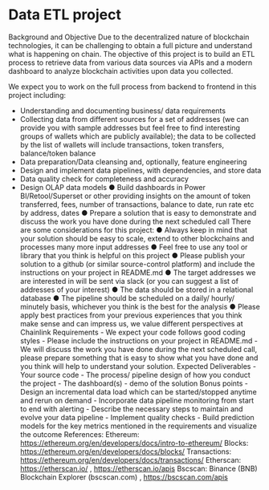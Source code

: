 # Data ETL project

Background and Objective Due to the decentralized nature of blockchain technologies, it can be challenging to obtain a full picture and understand what is happening on chain. The objective of this project is to build an ETL process to retrieve data from various data sources via APIs and a modern dashboard to analyze blockchain activities upon data you collected. 

We expect you to work on the full process from backend to frontend in this project including: 
- Understanding and documenting business/ data requirements 
- Collecting data from different sources for a set of addresses (we can provide you with sample addresses but feel free to find interesting groups of wallets which are publicly available); the data to be collected by the list of wallets will include transactions, token transfers, balance/token balance 
- Data preparation/Data cleansing and, optionally, feature engineering 
- Design and implement data pipelines, with dependencies, and store data 
- Data quality check for completeness and accuracy 
- Design OLAP data models ● Build dashboards in Power BI/Retool/Superset or other providing insights on the amount of token transferred, fees, number of transactions, balance to date, run rate etc by address, dates ● Prepare a solution that is easy to demonstrate and discuss the work you have done during the next scheduled call There are some considerations for this project: ● Always keep in mind that your solution should be easy to scale, extend to other blockchains and processes many more input addresses ● Feel free to use any tool or library that you think is helpful on this project ● Please publish your solution to a github (or similar source-control platform) and include the instructions on your project in README.md ● The target addresses we are interested in will be sent via slack (or you can suggest a list of addresses of your interest) ● The data should be stored in a relational database ● The pipeline should be scheduled on a daily/ hourly/ minutely basis, whichever you think is the best for the analysis ● Please apply best practices from your previous experiences that you think make sense and can impress us, we value different perspectives at Chainlink Requirements - We expect your code follows good coding styles - Please include the instructions on your project in README.md - We will discuss the work you have done during the next scheduled call, please prepare something that is easy to show what you have done and you think will help to understand your solution. Expected Deliverables - Your source code - The process/ pipeline design of how you conduct the project - The dashboard(s) - demo of the solution Bonus points - Design an incremental data load which can be started/stopped anytime and rerun on demand - Incorporate data pipeline monitoring from start to end with alerting - Describe the necessary steps to maintain and evolve your data pipeline - Implement quality checks - Build prediction models for the key metrics mentioned in the requirements and visualize the outcome References: Ethereum: https://ethereum.org/en/developers/docs/intro-to-ethereum/ Blocks: https://ethereum.org/en/developers/docs/blocks/ Transactions: https://ethereum.org/en/developers/docs/transactions/ Etherscan: https://etherscan.io/ , https://etherscan.io/apis Bscscan: Binance (BNB) Blockchain Explorer (bscscan.com) , https://bscscan.com/apis